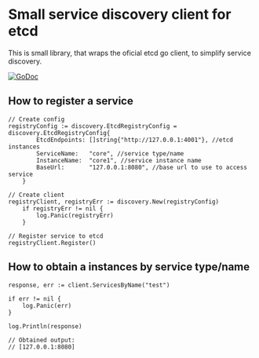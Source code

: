 # Small service discovery client for etcd

This is small library, that wraps the oficial etcd go client, to simplify
service discovery.

[![GoDoc](https://godoc.org/github.com/sohlich/etcd_service_discovery?status.svg)](https://godoc.org/github.com/sohlich/etcd_service_discovery)


## How to register a service

```
// Create config
registryConfig := discovery.EtcdRegistryConfig = discovery.EtcdRegistryConfig{
		EtcdEndpoints: []string{"http://127.0.0.1:4001"}, //etcd instances
		ServiceName:   "core", //service type/name
		InstanceName:  "core1", //service instance name
		BaseUrl:       "127.0.0.1:8080", //base url to use to access service
	}

// Create client
registryClient, registryErr := discovery.New(registryConfig)
	if registryErr != nil {
		log.Panic(registryErr)
	}

// Register service to etcd
registryClient.Register()

```

## How to obtain a instances by service type/name

```
response, err := client.ServicesByName("test")

if err != nil {
	log.Panic(err)
}

log.Println(response)

// Obtained output:
// [127.0.0.1:8080]

```